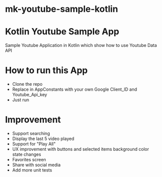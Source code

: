 # mk-youtube-sample-kotlin


# Kotlin Youtube Sample App
Sample Youtube Application in Kotlin which show how to use Youtube Data API


# How to run this App
- Clone the repo
- Replace in AppConstants with your own Google Client_ID and Youtube_Api_key
- Just run


# Improvement
- Support searching
- Display the last 5 video played
- Support for "Play All"
- UX improvement with buttons and selected items background color state changes
- Favorites screen
- Share with social media
- Add more unit tests


